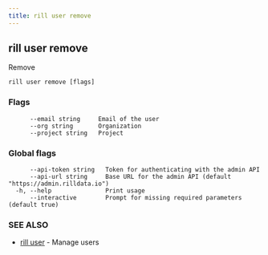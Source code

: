 ```yaml
---
title: rill user remove
---
```

## rill user remove

Remove

```
rill user remove [flags]
```

### Flags

```
      --email string     Email of the user
      --org string       Organization
      --project string   Project
```

### Global flags

```
      --api-token string   Token for authenticating with the admin API
      --api-url string     Base URL for the admin API (default "https://admin.rilldata.io")
  -h, --help               Print usage
      --interactive        Prompt for missing required parameters (default true)
```

### SEE ALSO

* [rill user](user.md)	 - Manage users

